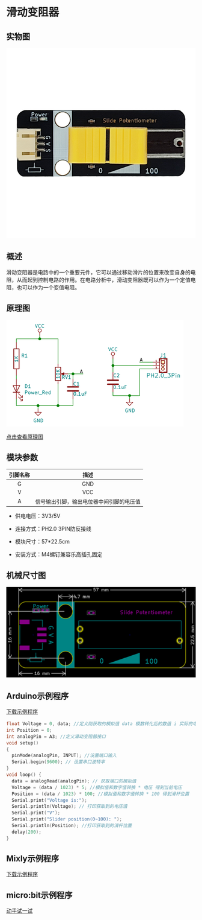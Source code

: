 # 滑动变阻器

## 实物图

![实物图](picture/slide_potentiometer.png)

## 概述

​  滑动变阻器是电路中的一个重要元件，它可以通过移动滑片的位置来改变自身的电阻，从而起到控制电路的作用。在电路分析中，滑动变阻器既可以作为一个定值电阻，也可以作为一个变值电阻。

## 原理图

![原理图](picture/slide_potentiometer_schematic.png)

[点击查看原理图](zh-cn/ph2.0_sensors/base_input_module/slide_potentiometer/slide_potentiometer_schematic.pdf ':ignore')

## 模块参数

| 引脚名称 |                   描述                   |
| :------: | :--------------------------------------: |
|    G     |                   GND                    |
|    V     |                   VCC                    |
|    A     | 信号输出引脚，输出电位器中间引脚的电压值 |

- 供电电压：3V3/5V

- 连接方式：PH2.0 3PIN防反接线

- 模块尺寸：57*22.5cm

- 安装方式：M4螺钉兼容乐高插孔固定

## 机械尺寸图

![机械尺寸图](picture/slide_potentiometer_assenbly.png)

## Arduino示例程序

[下载示例程序](zh-cn/ph2.0_sensors/base_input_module/slide_potentiometer/slide_potentiometer.zip ':ignore')

``` c
float Voltage = 0, data; //定义刚获取的模拟值 data 模数转化后的数值 i 实际的电阻大小 j
int Position = 0;
int analogPin = A3; //定义滑动变阻器接口
void setup()
{
  pinMode(analogPin, INPUT); //设置端口输入
  Serial.begin(9600); // 设置串口波特率
}
void loop() {
  data = analogRead(analogPin); // 获取端口的模拟值
  Voltage = (data / 1023) * 5; //模拟值和数字值转换 * 电压 得到当前电压
  Position = (data / 1023) * 100; //模拟值和数字值转换 * 100 得到滑杆位置
  Serial.print("Voltage is:");
  Serial.println(Voltage); // 打印获取到的电压值
  Serial.print("V");
  Serial.print("Slider position(0~100): ");
  Serial.println(Position); //打印获取到的滑杆位置
  delay(200);
}
```

## Mixly示例程序

[下载示例程序](zh-cn/ph2.0_sensors/base_input_module/slide_potentiometer/slide_potentiometer_Mixly_demo.zip ':ignore')

## micro:bit示例程序

<a href="https://makecode.microbit.org/_HaWXTmVJD6jf" target="_blank">动手试一试</a>
